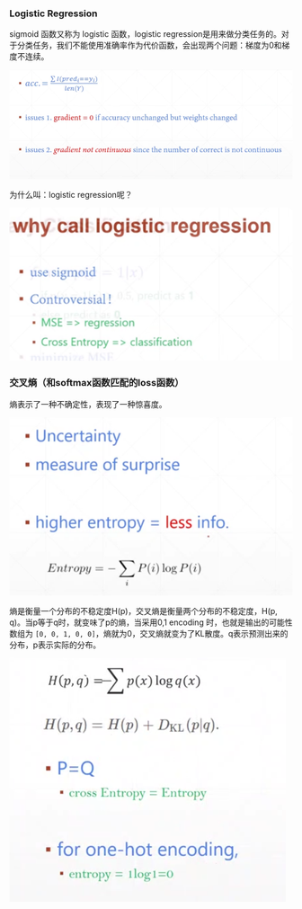### Logistic Regression

sigmoid 函数又称为 logistic 函数，logistic regression是用来做分类任务的。对于分类任务，我们不能使用准确率作为代价函数，会出现两个问题：梯度为0和梯度不连续。

![](../images/38.png)

为什么叫：logistic regression呢？

![](../images/39.png)

### 交叉熵（和softmax函数匹配的loss函数）

熵表示了一种不确定性，表现了一种惊喜度。

![](../images/40.png)

熵是衡量一个分布的不稳定度H(p)，交叉熵是衡量两个分布的不稳定度，H(p, q)。当p等于q时，就变味了p的熵，当采用0,1 encoding 时，也就是输出的可能性数组为 `[0, 0, 1, 0, 0]`，熵就为0，交叉熵就变为了KL散度。q表示预测出来的分布，p表示实际的分布。

![](../images/41.png)
